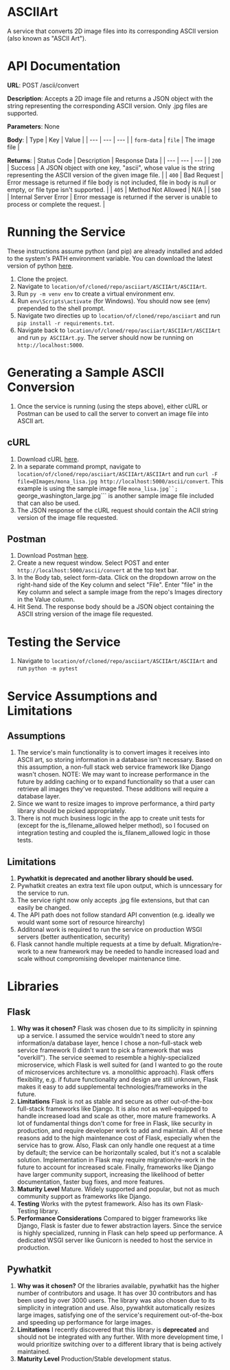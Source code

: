 # ASCIIArt
A service that converts 2D image files into its corresponding ASCII version (also known as "ASCII Art"). 

# API Documentation
**URL**: POST /ascii/convert  
  
**Description**: Accepts a 2D image file and returns a JSON object with the string representing the corresponding ASCII version. Only .jpg files are supported.
  
**Parameters**: None  
  
**Body**:
| Type | Key | Value |
| --- | --- | --- |
| `form-data` | `file` | The image file |

**Returns**:
| Status Code | Description | Response Data |
| --- | --- | --- |
| `200` | Success | A JSON object with one key, "ascii", whose value is the string representing the ASCII version of the given image file. |
| `400` | Bad Request | Error message is returned if file body is not included, file in body is null or empty, or file type isn't supported. |
| `405` | Method Not Allowed | N/A |
| `500` | Internal Server Error | Error message is returned if the server is unable to process or complete the request. |


# Running the Service
These instructions assume python (and pip) are already installed and added to the system's PATH environment variable. You can download the latest version of python [here](https://www.python.org/downloads/).

1. Clone the project.
2. Navigate to ```location/of/cloned/repo/asciiart/ASCIIArt/ASCIIArt```.
3. Run ```py -m venv env``` to create a virtual environment env.
4. Run ```env\Scripts\activate``` (for Windows). You should now see (env) prepended to the shell prompt. 
5. Navigate two directies up to ```location/of/cloned/repo/asciiart``` and run ```pip install -r requirements.txt```. 
7. Navigate back to ```location/of/cloned/repo/asciiart/ASCIIArt/ASCIIArt``` and run ```py ASCIIArt.py```. The server should now be running on ```http://localhost:5000```. 

# Generating a Sample ASCII Conversion
1. Once the service is running (using the steps above), either cURL or Postman can be used to call the server to convert an image file into ASCII art.

## cURL
1. Download cURL [here](https://everything.curl.dev/get).
2. In a separate command prompt, navigate to ```location/of/cloned/repo/asciiart/ASCIIArt/ASCIIArt``` and run ```curl -F file=@Images/mona_lisa.jpg http://localhost:5000/ascii/convert```. This example is using the sample image file ```mona_lisa.jpg``; ```george_washington_large.jpg``` is another sample image file included that can also be used.
3. The JSON response of the cURL request should contain the ACII string version of the image file requested. 

## Postman
1. Download Postman [here](https://www.postman.com/downloads/). 
2. Create a new request window. Select POST and enter ```http://localhost:5000/ascii/convert``` at the top text bar.
3. In the Body tab, select form-data. Click on the dropdown arrow on the right-hand side of the Key column and select "File". Enter "file" in the Key column and select a sample image from the repo's Images directory in the Value column.
4. Hit Send. The response body should be a JSON object containing the ASCII string version of the image file requested. 

# Testing the Service
1. Navigate to ```location/of/cloned/repo/asciiart/ASCIIArt/ASCIIArt``` and run ```python -m pytest```

# Service Assumptions and Limitations
## Assumptions
1. The service's main functionality is to convert images it receives into ASCII art, so storing information in a database isn't necessary. Based on this assumption, a non-full stack web service framework like Django wasn't chosen. NOTE: We may want to increase performance in the future by adding caching or to expand functionality so that a user can retrieve all images they've requested. These additions will require a database layer.
2. Since we want to resize images to improve performance, a third party library should be picked appropriately.
3. There is not much business logic in the app to create unit tests for (except for the is_filename_allowed helper method), so I focused on integration testing and coupled the is_filanem_allowed logic in those tests.

## Limitations
1. **Pywhatkit is deprecated and another library should be used.**
2. Pywhatkit creates an extra text file upon output, which is unncessary for the service to run.
3. The service right now only accepts .jpg file extensions, but that can easily be changed.
4. The API path does not follow standard API convention (e.g. ideally we would want some sort of resource hirearchy)
5. Additonal work is required to run the service on production WSGI servers (better authentication, security)
6. Flask cannot handle multiple requests at a time by defualt. Migration/re-work to a new framework may be needed to handle increased load and scale without compromising developer maintenance time. 

# Libraries
## Flask
1. **Why was it chosen?** Flask was chosen due to its simplicity in spinning up a service. I assumed the service wouldn't need to store any information/a database layer, hence I chose a non-full-stack web service framework (I didn't want to pick a framework that was "overkill"). The service seemed to resemble a highly-specialized microservice, which Flask is well suited for (and I wanted to go the route of microservices architecture vs. a monolithic approach). Flask offers flexibility, e.g. if future functionality and design are still unknown, Flask makes it easy to add supplemental technologies/frameworks in the future.
2. **Limitations** Flask is not as stable and secure as other out-of-the-box full-stack frameworks like Django. It is also not as well-equipped to handle increased load and scale as other, more mature frameworks. A lot of fundamental things don't come for free in Flask, like security in production, and require developer work to add and maintain. All of these reasons add to the high maintenance cost of Flask, especially when the service has to grow. Also, Flask can only handle one request at a time by default; the service can be horizontally scaled, but it's not a scalable solution. Implementation in Flask may require migration/re-work in the future to account for increased scale. Finally, frameworks like Django have larger community support, increasing the likelihood of better documentation, faster bug fixes, and more features. 
3. **Maturity Level** Mature. Widely supported and popular, but not as much community support as frameworks like Django. 
4. **Testing** Works with the pytest framework. Also has its own Flask-Testing library. 
5. **Performance Considerations** Compared to bigger frameworks like Django, Flask is faster due to fewer abstraction layers. Since the service is highly specialized, running in Flask can help speed up performance. A dedicated WSGI server like Gunicorn is needed to host the service in production. 

## Pywhatkit
1. **Why was it chosen?** Of the libraries available, pywhatkit has the higher number of contributors and usage. It has over 30 contributors and has been used by over 3000 users. The library was also chosen due to its simplicity in integration and use. Also, pywahtkit automatically resizes large images, satisfying one of the service's requirement out-of-the-box and speeding up performance for large images. 
2. **Limitations** I recently discovered that this library is **deprecated** and should not be integrated with any further. With more development time, I would prioritize switching over to a different library that is being actively maintained. 
3. **Maturity Level** Production/Stable development status. 
